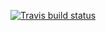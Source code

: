 <!-- badges: start -->
  [![Travis build status](https://travis-ci.org/aubreyanxy/stat302package.svg?branch=master)](https://travis-ci.com/aubreyanxy/stat302package)
  <!-- badges: end -->
